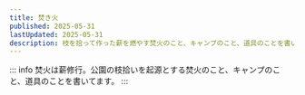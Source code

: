 ```yaml
---
title: 焚き火
published: 2025-05-31
lastUpdated: 2025-05-31
description: 枝を拾って作った薪を燃やす焚火のこと、キャンプのこと、道具のことを書いてます。
---
```

::: info
焚火は薪修行。公園の枝拾いを起源とする焚火のこと、キャンプのこと、道具のことを書いてます。
:::
<PostsList :posts="childs" />

<script setup>
import { data as posts } from './index.data'
import { useData } from 'vitepress'
import { computed } from 'vue'
import PostsList from '../.vitepress/posts-list.vue'
import { sortPosts } from '../utils'
const { frontmatter } = useData()
const childs = computed(() => {
  return sortPosts(posts, frontmatter)
})
</script>

